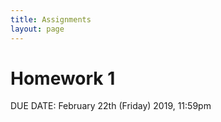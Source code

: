 ```yaml
---
title: Assignments
layout: page
---
```


# Homework 1

DUE DATE: February 22th (Friday) 2019, 11:59pm

